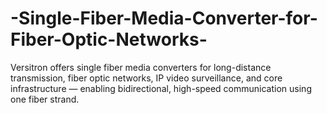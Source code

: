 # -Single-Fiber-Media-Converter-for-Fiber-Optic-Networks-
Versitron offers single fiber media converters for long-distance transmission, fiber optic networks, IP video surveillance, and core infrastructure — enabling bidirectional, high-speed communication using one fiber strand.
